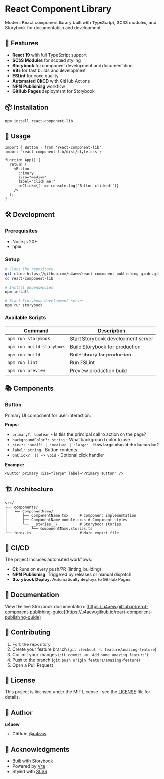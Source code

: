 # React Component Library

Modern React component library built with TypeScript, SCSS modules, and Storybook for documentation and development.

## 🚀 Features

- **React 19** with full TypeScript support
- **SCSS Modules** for scoped styling
- **Storybook** for component development and documentation
- **Vite** for fast builds and development
- **ESLint** for code quality
- **Automated CI/CD** with GitHub Actions
- **NPM Publishing** workflow
- **GitHub Pages** deployment for Storybook

## 📦 Installation

```bash
npm install react-component-lib
```

## 🎯 Usage

```tsx
import { Button } from 'react-component-lib';
import 'react-component-lib/dist/style.css';

function App() {
  return (
    <Button 
      primary 
      size="medium" 
      label="Click me!" 
      onClick={() => console.log('Button clicked!')} 
    />
  );
}
```

## 🛠 Development

### Prerequisites

- Node.js 20+
- npm

### Setup

```bash
# Clone the repository
git clone https://github.com/u4aew/react-component-publishing-guide.git
cd react-component-lib

# Install dependencies
npm install

# Start Storybook development server
npm run storybook
```

### Available Scripts

| Command | Description |
|---------|-------------|
| `npm run storybook` | Start Storybook development server |
| `npm run build-storybook` | Build Storybook for production |
| `npm run build` | Build library for production |
| `npm run lint` | Run ESLint |
| `npm run preview` | Preview production build |

## 📚 Components

### Button

Primary UI component for user interaction.

**Props:**
- `primary?: boolean` - Is this the principal call to action on the page?
- `backgroundColor?: string` - What background color to use
- `size?: 'small' | 'medium' | 'large'` - How large should the button be?
- `label: string` - Button contents
- `onClick?: () => void` - Optional click handler

**Example:**
```tsx
<Button primary size="large" label="Primary Button" />
```

## 🏗 Architecture

```
src/
├── components/
│   └── ComponentName/
│       ├── ComponentName.tsx     # Component implementation
│       ├── ComponentName.module.scss # Component styles
│       └── __stories__/          # Storybook stories
│           └── ComponentName.stories.ts
└── index.ts                      # Main export file
```

## 🔄 CI/CD

The project includes automated workflows:

- **CI**: Runs on every push/PR (linting, building)
- **NPM Publishing**: Triggered by releases or manual dispatch
- **Storybook Deploy**: Automatically deploys to GitHub Pages

## 📖 Documentation

View the live Storybook documentation: [https://u4aew.github.io/react-component-publishing-guide](https://u4aew.github.io/react-component-publishing-guide)

## 🤝 Contributing

1. Fork the repository
2. Create your feature branch (`git checkout -b feature/amazing-feature`)
3. Commit your changes (`git commit -m 'Add some amazing feature'`)
4. Push to the branch (`git push origin feature/amazing-feature`)
5. Open a Pull Request

## 📄 License

This project is licensed under the MIT License - see the [LICENSE](LICENSE) file for details.

## 👤 Author

**u4aew**
- GitHub: [@u4aew](https://github.com/u4aew)

## 🙏 Acknowledgments

- Built with [Storybook](https://storybook.js.org/)
- Powered by [Vite](https://vitejs.dev/)
- Styled with [SCSS](https://sass-lang.com/)